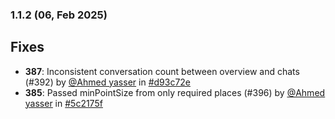 ### 1.1.2 (06, Feb 2025)
## Fixes
- **387**: Inconsistent conversation count between overview and chats (#392) by [<u>@Ahmed yasser</u>](https://www.github.com/Ahmedyasser) in [#d93c72e](https://github.com/buerokratt/Analytics-Module/commit/d93c72e)
- **385**: Passed minPointSize from only required places (#396) by [<u>@Ahmed yasser</u>](https://www.github.com/Ahmedyasser) in [#5c2175f](https://github.com/buerokratt/Analytics-Module/commit/5c2175f)
